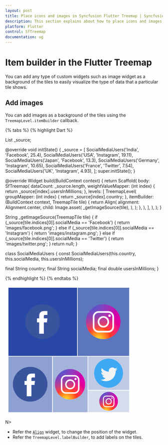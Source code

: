 ```yaml
---
layout: post
title: Place icons and images in Syncfusion Flutter Treemap | Syncfusion
description: This section explains about how to place icons and images on the tiles and customize its appearance in the Flutter treemap.
platform: Flutter
control: SfTreemap
documentation: ug
---
```


# Item builder in the Flutter Treemap

You can add any type of custom widgets such as image widget as a background of the tiles to easily visualize the type of data that a particular tile shows.

## Add images

You can add images as a background of the tiles using the `TreemapLevel.itemBuilder` callback.

{% tabs %}
{% highlight Dart %}

List<SocialMediaUsers> _source;

@override
void initState() {
  _source = <SocialMediaUsers>[
      SocialMediaUsers('India', 'Facebook', 25.4),
      SocialMediaUsers('USA', 'Instagram', 19.11),
      SocialMediaUsers('Japan', 'Facebook', 13.3),
      SocialMediaUsers('Germany', 'Instagram', 10.65),
      SocialMediaUsers('France', 'Twitter', 7.54),
      SocialMediaUsers('UK', 'Instagram', 4.93),
  ];
  super.initState();
}

@override
Widget build(BuildContext context) {
    return Scaffold(
      body: SfTreemap(
        dataCount: _source.length,
        weightValueMapper: (int index) {
          return _source[index].usersInMillions;
        },
        levels: [
          TreemapLevel(
            groupMapper: (int index) {
              return _source[index].country;
            },
            itemBuilder: (BuildContext context, TreemapTile tile) {
              return Align(
                alignment: Alignment.center,
                child: Image.asset(
                  _getImageSource(tile),
                ),
              );
            },
          ),
        ],
      ),
   );
}

String _getImageSource(TreemapTile tile) {
  if (_source[tile.indices[0]].socialMedia == 'Facebook') {
    return 'images/facebook.png';
  } else if (_source[tile.indices[0]].socialMedia == 'Instagram') {
    return 'images/instagram.png';
  } else if (_source[tile.indices[0]].socialMedia == 'Twitter') {
    return 'images/twitter.png';
  }
  return null;
}

class SocialMediaUsers {
  const SocialMediaUsers(this.country, this.socialMedia, this.usersInMillions);

  final String country;
  final String socialMedia;
  final double usersInMillions;
}

{% endhighlight %}
{% endtabs %}

![item builder support](images/item-builder/item-builder-support.png)

N>
* Refer the [`Align`](https://api.flutter.dev/flutter/widgets/Align-class.html) widget, to change the position of the widget.
* Refer the `TreemapLevel.labelBuilder`, to add labels on the tiles.
